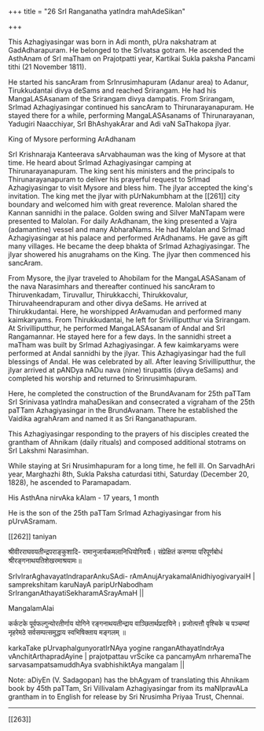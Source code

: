 +++
title = "26 SrI Ranganatha yatIndra mahAdeSikan"

+++

This Azhagiyasingar was born in Adi month, pUra nakshatram at GadAdharapuram. He belonged to the SrIvatsa gotram. He ascended the AsthAnam of SrI maTham on Prajotpatti year, Kartikai Sukla paksha Pancami tithi (21 November 1811).

He started his sancAram from SrInrusimhapuram (Adanur area) to Adanur, Tirukkudantai divya deSams and reached Srirangam. He had his MangaLASAsanam of the Srirangam divya dampatis. From Srirangam, SrImad Azhagiyasingar continued his sancAram to Thirunarayanapuram. He stayed there for a while, performing MangaLASAsanams of Thirunarayanan, Yadugiri Naacchiyar, SrI BhAshyakArar and Adi vaN SaThakopa jIyar.

King of Mysore performing ArAdhanam

SrI Krishnaraja Kanteerava sArvabhauman was the king of Mysore at that time. He heard about SrImad Azhagiyasingar camping at Thirunarayanapuram. The king sent his ministers and the principals to Thirunarayanapuram to deliver his prayerful request to SrImad Azhagiyasingar to visit Mysore and bless him. The jIyar accepted the king's invitation. The king met the jIyar with pUrNakumbham at the [[261]] city boundary and welcomed him with great reverence. Malolan shared the Kannan sannidhi in the palace. Golden swing and Silver MaNTapam were presented to Malolan. For daily ArAdhanam, the king presented a Vajra (adamantine) vessel and many AbharaNams. He had Malolan and SrImad Azhagiyasingar at his palace and performed ArAdhanams. He gave as gift many villages. He became the deep bhakta of SrImad Azhagiyasingar. The jIyar showered his anugrahams on the King. The jIyar then commenced his sancAram.

From Mysore, the jIyar traveled to Ahobilam for the MangaLASASanam of the nava Narasimhars and thereafter continued his sancAram to Thiruvenkadam, Tiruvallur, Thirukkacchi, Thirukkovalur, Thiruvaheendrapuram and other divya deSams. He arrived at Thirukkudantai. Here, he worshipped ArAvamudan and performed many kaimkaryams. From Thirukkudantai, he left for Srivilliputthur via Srirangam. At Srivilliputthur, he performed MangaLASAsanam of Andal and SrI Rangamannar. He stayed here for a few days. In the sannidhi street a maTham was built by SrImad Azhagiyasingar. A few kaimkaryams were performed at Andal sannidhi by the jIyar. This Azhagiyasingar had the full blessings of Andal. He was celebrated by all. After leaving Srivilliputthur, the jIyar arrived at pANDya nADu nava (nine) tirupattis (divya deSams) and completed his worship and returned to Srinrusimhapuram.

Here, he completed the construction of the BrundAvanam for 25th paTTam SrI Srinivasa yatIndra mahaDesikan and consecrated a vigraham of the 25th paTTam Azhagiyasingar in the BrundAvanam. There he established the Vaidika agrahAram and named it as Sri Ranganathapuram.

This Azhagiyasingar responding to the prayers of his disciples created the grantham of Ahnikam (daily rituals) and composed additional stotrams on SrI Lakshmi Narasimhan.

While staying at Sri Nrusimhapuram for a long time, he fell ill. On SarvadhAri year, Marghazhi 8th, Sukla Paksha caturdasi tithi, Saturday (December 20, 1828), he ascended to Paramapadam.

His AsthAna nirvAka kAlam - 17 years, 1 month

He is the son of the 25th paTTam SrImad Azhagiyasingar from his pUrvASramam.


[[262]] taniyan

श्रीवीरराघवयतीन्द्रपराङ्कुशादि- रामानुजार्यकमलानिधियोगिवर्यैः। संप्रेक्षितं करुणया परिपूर्णबोधं श्रीरङ्गनाथयतिशेखरमाश्रयामः॥

SrIvIrarAghavayatIndraparAnkuSAdi- rAmAnujAryakamalAnidhiyogivaryaiH | samprekshitam karuNayA paripUrNabodham SrIranganAthayatiSekharamASrayAmaH ||

MangalamAlai

कर्कटके पूर्वफल्गुन्योरतीर्णाय योगिने रङ्गनाथयतीन्द्राय वाञ्छितार्थप्रदायिने। प्रजोत्पत्तौ वृश्चिके च पञ्चम्यां नृहरेमठे सर्वसम्पत्समुद्धाय स्वभिषिक्ताय मङ्गलम् ॥

karkaTake pUrvaphalgunyoratIrNAya yogine ranganAthayatIndrAya vAnchitArthapradAyine | prajotpattau vrScike ca pancamyAm nrharemaThe sarvasampatsamuddhAya svabhishiktAya mangalam ||

Note: aDiyEn (V. Sadagopan) has the bhAgyam of translating this Ahnikam book by 45th paTTam, Sri Villivalam Azhagiyasingar from its maNIpravALa grantham in to English for release by Sri Nrusimha Priyaa Trust, Chennai.

**** 



[[263]]
